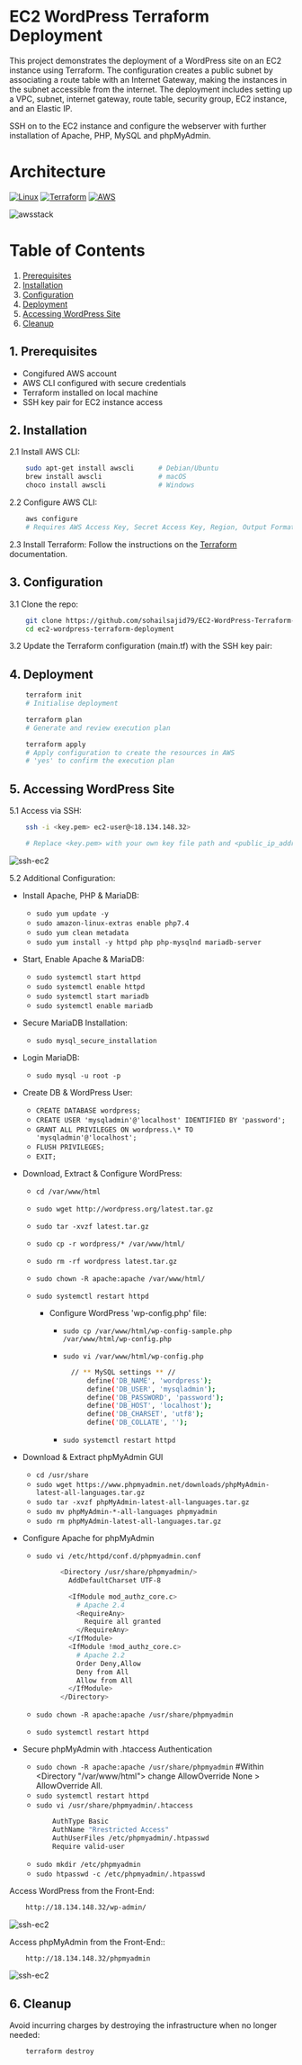 # EC2 WordPress Terraform Deployment

This project demonstrates the deployment of a WordPress site on an EC2 instance using Terraform. The configuration creates a public subnet by associating a route table with an Internet Gateway, making the instances in the subnet accessible from the internet. The deployment includes setting up a VPC, subnet, internet gateway, route table, security group, EC2 instance, and an Elastic IP.

SSH on to the EC2 instance and configure the webserver with further installation of Apache, PHP, MySQL and phpMyAdmin.

# Architecture

[![Linux](https://img.shields.io/badge/Linux-FCC624?style=for-the-badge&logo=linux&logoColor=black)](https://www.linux.org/)
[![Terraform](https://img.shields.io/badge/Terraform-623CE4?style=for-the-badge&logo=terraform&logoColor=white)](https://www.terraform.io/)
[![AWS](https://img.shields.io/badge/AWS-232F3E?style=for-the-badge&logo=amazon-aws&logoColor=white)](https://aws.amazon.com/)

![awsstack](./assets/arch.drawio.png)

# Table of Contents

1. [Prerequisites](#prerequisites)
2. [Installation](#installation)
3. [Configuration](#configuration)
4. [Deployment](#deployment)
5. [Accessing WordPress Site](#accessing-wordpress-site)
6. [Cleanup](#cleanup)

## 1. Prerequisites

- Congifured AWS account
- AWS CLI configured with secure credentials
- Terraform installed on local machine
- SSH key pair for EC2 instance access

## 2. Installation

2.1 Install AWS CLI:

```sh
    sudo apt-get install awscli      # Debian/Ubuntu
    brew install awscli              # macOS
    choco install awscli             # Windows
```

2.2 Configure AWS CLI:

```sh
    aws configure
    # Requires AWS Access Key, Secret Access Key, Region, Output Format ('json')
```

2.3 Install Terraform:
Follow the instructions on the [Terraform](https://developer.hashicorp.com/terraform/tutorials/aws-get-started/install-cli) documentation.

## 3. Configuration

3.1 Clone the repo:

```sh
    git clone https://github.com/sohailsajid79/EC2-WordPress-Terraform-Deployment.git
    cd ec2-wordpress-terraform-deployment
```

3.2 Update the Terraform configuration (main.tf) with the SSH key pair:

## 4. Deployment

```sh
    terraform init
    # Initialise deployment
```

```sh
    terraform plan
    # Generate and review execution plan
```

```sh
    terraform apply
    # Apply configuration to create the resources in AWS
    # 'yes' to confirm the execution plan
```

## 5. Accessing WordPress Site

5.1 Access via SSH:

```sh
    ssh -i <key.pem> ec2-user@<18.134.148.32>

    # Replace <key.pem> with your own key file path and <public_ip_address> with the IP address of your EC2 instance.
```

![ssh-ec2](./assets/ssh-ec2.png)

5.2 Additional Configuration:

- Install Apache, PHP & MariaDB:

  - `sudo yum update -y`
  - `sudo amazon-linux-extras enable php7.4`
  - `sudo yum clean metadata`
  - `sudo yum install -y httpd php php-mysqlnd mariadb-server`

- Start, Enable Apache & MariaDB:

  - `sudo systemctl start httpd`
  - `sudo systemctl enable httpd`
  - `sudo systemctl start mariadb`
  - `sudo systemctl enable mariadb`

- Secure MariaDB Installation:

  - `sudo mysql_secure_installation`

- Login MariaDB:

  - `sudo mysql -u root -p`

- Create DB & WordPress User:

  - `CREATE DATABASE wordpress;`
  - `CREATE USER 'mysqladmin'@'localhost' IDENTIFIED BY 'password';`
  - `GRANT ALL PRIVILEGES ON wordpress.\* TO 'mysqladmin'@'localhost';`
  - `FLUSH PRIVILEGES;`
  - `EXIT;`

- Download, Extract & Configure WordPress:

  - `cd /var/www/html`
  - `sudo wget http://wordpress.org/latest.tar.gz`
  - `sudo tar -xvzf latest.tar.gz`
  - `sudo cp -r wordpress/* /var/www/html/`
  - `sudo rm -rf wordpress latest.tar.gz`
  - `sudo chown -R apache:apache /var/www/html/`
  - `sudo systemctl restart httpd`

    - Configure WordPress 'wp-config.php' file:

      - `sudo cp /var/www/html/wp-config-sample.php /var/www/html/wp-config.php`
      - `sudo vi /var/www/html/wp-config.php`

        ```sh
          // ** MySQL settings ** //
              define('DB_NAME', 'wordpress');
              define('DB_USER', 'mysqladmin');
              define('DB_PASSWORD', 'password');
              define('DB_HOST', 'localhost');
              define('DB_CHARSET', 'utf8');
              define('DB_COLLATE', '');
        ```

      - `sudo systemctl restart httpd`

- Download & Extract phpMyAdmin GUI

  - `cd /usr/share`
  - `sudo wget https://www.phpmyadmin.net/downloads/phpMyAdmin-latest-all-languages.tar.gz`
  - `sudo tar -xvzf phpMyAdmin-latest-all-languages.tar.gz`
  - `sudo mv phpMyAdmin-*-all-languages phpmyadmin`
  - `sudo rm phpMyAdmin-latest-all-languages.tar.gz`

- Configure Apache for phpMyAdmin

  - `sudo vi /etc/httpd/conf.d/phpmyadmin.conf`

    ```sh
          <Directory /usr/share/phpmyadmin/>
            AddDefaultCharset UTF-8

            <IfModule mod_authz_core.c>
              # Apache 2.4
              <RequireAny>
                Require all granted
              </RequireAny>
            </IfModule>
            <IfModule !mod_authz_core.c>
              # Apache 2.2
              Order Deny,Allow
              Deny from All
              Allow from All
            </IfModule>
          </Directory>
    ```

  - `sudo chown -R apache:apache /usr/share/phpmyadmin`
  - `sudo systemctl restart httpd`

- Secure phpMyAdmin with .htaccess Authentication

  - `sudo chown -R apache:apache /usr/share/phpmyadmin`
    #Within <Directory "/var/www/html"> change AllowOverride None > AllowOverride All.
  - `sudo systemctl restart httpd`
  - `sudo vi /usr/share/phpmyadmin/.htaccess`
    ```sh
        AuthType Basic
        AuthName "Rrestricted Access"
        AuthUserFiles /etc/phpmyadmin/.htpasswd
        Require valid-user
    ```
  - `sudo mkdir /etc/phpmyadmin`
  - `sudo htpasswd -c /etc/phpmyadmin/.htpasswd`

Access WordPress from the Front-End:

```sh
    http://18.134.148.32/wp-admin/
```

![ssh-ec2](./assets/wordpress-ec2.png)

Access phpMyAdmin from the Front-End::

```sh
    http://18.134.148.32/phpmyadmin
```

![ssh-ec2](./assets/phpmyadmin.png)

## 6. Cleanup

Avoid incurring charges by destroying the infrastructure when no longer needed:

```sh
    terraform destroy
```
